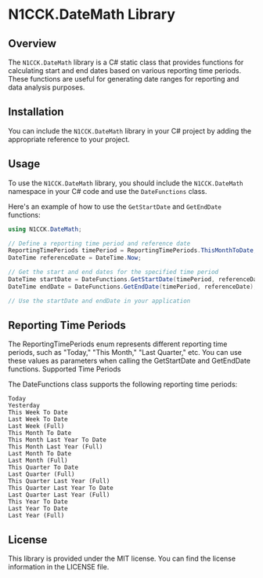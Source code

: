 # N1CCK.DateMath Library

## Overview

The `N1CCK.DateMath` library is a C# static class that provides functions for calculating start and end dates based on various reporting time periods. These functions are useful for generating date ranges for reporting and data analysis purposes.

## Installation

You can include the `N1CCK.DateMath` library in your C# project by adding the appropriate reference to your project.

## Usage

To use the `N1CCK.DateMath` library, you should include the `N1CCK.DateMath` namespace in your C# code and use the `DateFunctions` class.

Here's an example of how to use the `GetStartDate` and `GetEndDate` functions:

```csharp
using N1CCK.DateMath;

// Define a reporting time period and reference date
ReportingTimePeriods timePeriod = ReportingTimePeriods.ThisMonthToDate;
DateTime referenceDate = DateTime.Now;

// Get the start and end dates for the specified time period
DateTime startDate = DateFunctions.GetStartDate(timePeriod, referenceDate);
DateTime endDate = DateFunctions.GetEndDate(timePeriod, referenceDate);

// Use the startDate and endDate in your application
```

## Reporting Time Periods

The ReportingTimePeriods enum represents different reporting time periods, such as "Today," "This Month," "Last Quarter," etc. You can use these values as parameters when calling the GetStartDate and GetEndDate functions.
Supported Time Periods

The DateFunctions class supports the following reporting time periods:

    Today
    Yesterday
    This Week To Date
    Last Week To Date
    Last Week (Full)
    This Month To Date
    This Month Last Year To Date
    This Month Last Year (Full)
    Last Month To Date
    Last Month (Full)
    This Quarter To Date
    Last Quarter (Full)
    This Quarter Last Year (Full)
    This Quarter Last Year To Date
    Last Quarter Last Year (Full)
    This Year To Date
    Last Year To Date
    Last Year (Full)

## License

This library is provided under the MIT license. You can find the license information in the LICENSE file.
